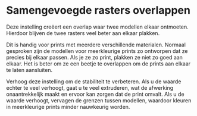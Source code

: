 Samengevoegde rasters overlappen
====
Deze instelling creëert een overlap waar twee modellen elkaar ontmoeten. Hierdoor blijven de twee rasters veel beter aan elkaar plakken.

Dit is handig voor prints met meerdere verschillende materialen. Normaal gesproken zijn de modellen voor meerkleurige prints zo ontworpen dat ze precies bij elkaar passen. Als je ze zo print, plakken ze niet zo goed aan elkaar. Het is beter om ze een beetje te overlappen om de prints aan elkaar te laten aansluiten.

Verhoog deze instelling om de stabiliteit te verbeteren. Als u de waarde echter te veel verhoogt, gaat u te veel extruderen, wat de afwerking onaantrekkelijk maakt en ervoor kan zorgen dat de print omvalt. Als u de waarde verhoogt, vervagen de grenzen tussen modellen, waardoor kleuren in meerkleurige prints minder nauwkeurig worden.